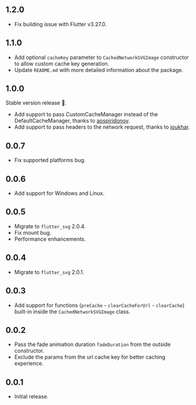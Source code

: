 ## 1.2.0

- Fix building issue with Flutter v3.27.0.

## 1.1.0

- Add optional `cacheKey` parameter to `CachedNetworkSVGImage` constructor to allow custom cache key generation.
- Update `README.md` with more detailed information about the package.

## 1.0.0

Stable version release 🎉.

- Add support to pass CustomCacheManager instead of the DefaultCacheManager, thanks to [aospiridonov](https://github.com/aospiridonov).
- Add support to pass headers to the network request, thanks to [joukhar](https://github.com/joukhar).

## 0.0.7

- Fix supported platforms bug.

## 0.0.6

- Add support for Windows and Linux.

## 0.0.5

- Migrate to `flutter_svg` 2.0.4.
- Fix mount bug.
- Performance enhancements.

## 0.0.4

- Migrate to `flutter_svg` 2.0.1.

## 0.0.3

- Add support for functions (`preCache` - `clearCacheForUrl` - `clearCache`) built-in inside the `CachedNetworkSVGImage` class.

## 0.0.2

- Pass the fade animation duration `fadeDuration` from the outside constructor.
- Exclude the params from the url cache key for better caching experience.

## 0.0.1

- Initial release.

